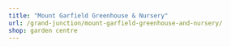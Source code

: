 ```yaml
---
title: "Mount Garfield Greenhouse & Nursery"
url: /grand-junction/mount-garfield-greenhouse-and-nursery/
shop: garden centre
---
```

